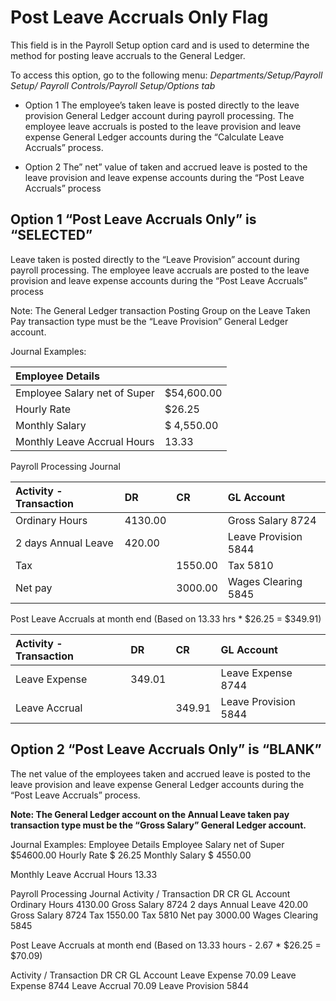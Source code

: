 # Post Leave Accruals Only Flag

This field is in the Payroll Setup  option card and is used to determine the method for posting leave accruals to the General Ledger.

To access this option, go to the following menu:  *Departments/Setup/Payroll Setup/ Payroll Controls/Payroll Setup/Options tab*

* Option 1 The employee’s taken leave is posted directly to the leave provision General Ledger account during payroll processing.  The employee leave accruals is posted to the leave provision and leave expense General Ledger accounts during the “Calculate Leave Accruals” process. 

* Option 2 The” net” value of taken and accrued leave is posted to the leave provision and leave expense accounts during the “Post Leave Accruals” process

## Option 1 “Post Leave Accruals Only” is “SELECTED” 

Leave taken is posted directly to the “Leave Provision” account during payroll processing.  The employee leave accruals are posted to the leave provision and leave expense accounts during the “Post Leave Accruals” process

Note: The General Ledger transaction Posting Group on the Leave Taken Pay transaction type must be the “Leave Provision” General Ledger account.

Journal Examples:

|Employee Details||
|:---------------------------|:-------------------------|
|Employee Salary net of Super| $54,600.00
|Hourly Rate| $26.25
|Monthly Salary| $ 4,550.00
|Monthly Leave Accrual Hours|13.33

Payroll Processing Journal

|Activity -  Transaction|DR|CR|GL Account|
|:--------------------------|:---------|:----------|:-----------------|
|Ordinary Hours|4130.00||Gross Salary 8724|
|2 days Annual Leave|420.00||Leave Provision 5844|
|Tax||1550.00|Tax 5810|
|Net pay||3000.00|Wages Clearing 5845|

Post Leave Accruals at month end    (Based on 13.33 hrs * $26.25 = $349.91) 

|Activity -  Transaction|DR|CR|GL Account|
|:--------------------------|:---------|:----------|:-----------------|
|Leave Expense|349.01||Leave Expense 8744|
|Leave Accrual||349.91|Leave Provision 5844

## Option 2 “Post Leave Accruals Only” is “BLANK” 

The net value of the employees taken and accrued leave is posted to the leave provision and leave expense General Ledger accounts during the “Post Leave Accruals” process. 

**Note: The General Ledger account on the Annual Leave taken pay transaction type must be the “Gross Salary” General Ledger account.**

Journal Examples:
Employee Details
            Employee Salary net of Super     $54600.00
            Hourly Rate                               $      26.25
            Monthly Salary                          $   4550.00
          
  Monthly Leave Accrual Hours      13.33

Payroll Processing Journal
Activity / Transaction	DR	CR	GL Account
Ordinary Hours	4130.00		Gross Salary 8724
2 days Annual Leave	  420.00		Gross Salary 8724
Tax		1550.00	Tax 5810
Net pay		3000.00	Wages Clearing 5845

Post Leave Accruals at month end    (Based on 13.33 hours - 2.67 * $26.25 = $70.09)      

Activity / Transaction	DR	CR	GL Account
Leave Expense	70.09		Leave Expense 8744
Leave Accrual		70.09	Leave Provision 5844

